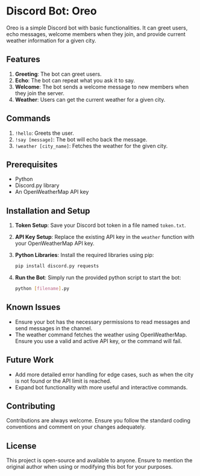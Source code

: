 # Discord Bot: Oreo

Oreo is a simple Discord bot with basic functionalities. It can greet users, echo messages, welcome members when they join, and provide current weather information for a given city.

## Features

1. **Greeting**: The bot can greet users.
2. **Echo**: The bot can repeat what you ask it to say.
3. **Welcome**: The bot sends a welcome message to new members when they join the server.
4. **Weather**: Users can get the current weather for a given city.

## Commands

1. `!hello`: Greets the user.
2. `!say [message]`: The bot will echo back the message.
3. `!weather [city_name]`: Fetches the weather for the given city.

## Prerequisites

- Python
- Discord.py library
- An OpenWeatherMap API key

## Installation and Setup

1. **Token Setup**:
   Save your Discord bot token in a file named `token.txt`.

2. **API Key Setup**:
   Replace the existing API key in the `weather` function with your OpenWeatherMap API key.

3. **Python Libraries**:
   Install the required libraries using pip:

   ```bash
   pip install discord.py requests
   ```

4. **Run the Bot**:
   Simply run the provided python script to start the bot:

   ```bash
   python [filename].py
   ```

## Known Issues

- Ensure your bot has the necessary permissions to read messages and send messages in the channel.
- The weather command fetches the weather using OpenWeatherMap. Ensure you use a valid and active API key, or the command will fail.

## Future Work

- Add more detailed error handling for edge cases, such as when the city is not found or the API limit is reached.
- Expand bot functionality with more useful and interactive commands.

## Contributing

Contributions are always welcome. Ensure you follow the standard coding conventions and comment on your changes adequately.

## License

This project is open-source and available to anyone. Ensure to mention the original author when using or modifying this bot for your purposes.
